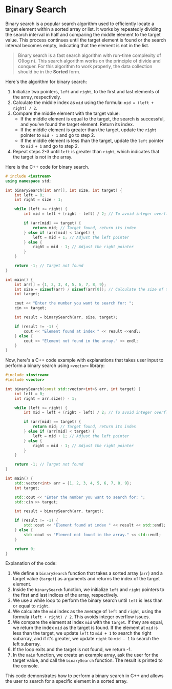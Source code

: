 # Binary Search

Binary search is a popular search algorithm used to efficiently locate a target element within a sorted array or list. It works by repeatedly dividing the search interval in half and comparing the middle element to the target value. This process continues until the target element is found or the search interval becomes empty, indicating that the element is not in the list.

> Binary search is a fast search algorithm with run-time complexity of Ο(log n). This search
algorithm works on the principle of divide and conquer. For this algorithm to work properly,
the data collection should be in the **Sorted** form.

Here's the algorithm for binary search:

1. Initialize two pointers, `left` and `right`, to the first and last elements of the array, respectively.
2. Calculate the middle index as `mid` using the formula: `mid = (left + right) / 2`.
3. Compare the middle element with the target value:
   - If the middle element is equal to the target, the search is successful, and you've found the target element. Return its index.
   - If the middle element is greater than the target, update the `right` pointer to `mid - 1` and go to step 2.
   - If the middle element is less than the target, update the `left` pointer to `mid + 1` and go to step 2.
4. Repeat steps 2-3 until `left` is greater than `right`, which indicates that the target is not in the array.

Here is the C++ code for binary search.

```cpp
# include <iostream>
using namespace std;

int binarySearch(int arr[], int size, int target) {
    int left = 0;
    int right = size - 1;

    while (left <= right) {
        int mid = left + (right - left) / 2; // To avoid integer overflow

        if (arr[mid] == target) {
            return mid; // Target found, return its index
        } else if (arr[mid] < target) {
            left = mid + 1; // Adjust the left pointer
        } else {
            right = mid - 1; // Adjust the right pointer
        }
    }

    return -1; // Target not found
}

int main() {
    int arr[] = {1, 2, 3, 4, 5, 6, 7, 8, 9};
    int size = sizeof(arr) / sizeof(arr[0]); // Calculate the size of the array
    int target;

    cout << "Enter the number you want to search for: ";
    cin >> target;

    int result = binarySearch(arr, size, target);

    if (result != -1) {
        cout << "Element found at index " << result <<endl;
    } else {
        cout << "Element not found in the array." << endl;
    }
}
```

Now, here's a C++ code example with explanations that takes user input to perform a binary search using `<vector>` library:

```cpp
#include <iostream>
#include <vector>

int binarySearch(const std::vector<int>& arr, int target) {
    int left = 0;
    int right = arr.size() - 1;

    while (left <= right) {
        int mid = left + (right - left) / 2; // To avoid integer overflow

        if (arr[mid] == target) {
            return mid; // Target found, return its index
        } else if (arr[mid] < target) {
            left = mid + 1; // Adjust the left pointer
        } else {
            right = mid - 1; // Adjust the right pointer
        }
    }

    return -1; // Target not found
}

int main() {
    std::vector<int> arr = {1, 2, 3, 4, 5, 6, 7, 8, 9};
    int target;

    std::cout << "Enter the number you want to search for: ";
    std::cin >> target;

    int result = binarySearch(arr, target);

    if (result != -1) {
        std::cout << "Element found at index " << result << std::endl;
    } else {
        std::cout << "Element not found in the array." << std::endl;
    }

    return 0;
}
```

Explanation of the code:

1. We define a `binarySearch` function that takes a sorted array (`arr`) and a target value (`target`) as arguments and returns the index of the target element.
2. Inside the `binarySearch` function, we initialize `left` and `right` pointers to the first and last indices of the array, respectively.
3. We use a while loop to perform the binary search until `left` is less than or equal to `right`.
4. We calculate the `mid` index as the average of `left` and `right`, using the formula `(left + right) / 2`. This avoids integer overflow issues.
5. We compare the element at index `mid` with the `target`. If they are equal, we return the index `mid` as the target is found. If the element at `mid` is less than the target, we update `left` to `mid + 1` to search the right subarray, and if it's greater, we update `right` to `mid - 1` to search the left subarray.
6. If the loop exits and the target is not found, we return -1.
7. In the `main` function, we create an example array, ask the user for the target value, and call the `binarySearch` function. The result is printed to the console.

This code demonstrates how to perform a binary search in C++ and allows the user to search for a specific element in a sorted array.
